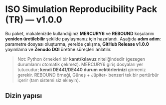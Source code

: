 # ISO Simulation Reproducibility Pack (TR) — v1.0.0

Bu paket, makalenizde kullandığınız **MERCURY6** ve **REBOUND** koşularını **yeniden üretilebilir** şekilde paylaşmanız
için hazırlandı. Aşağıda **adım adım**: parametre dosyası oluşturma, yerelde çalışma, **GitHub Release v1.0.0** yayımlama
ve **Zenodo DOI** üretme süreçleri anlatılır.

> Not: Python örnekleri bir **kanıt/kılavuz** niteliğindedir (gezegen durumlarını otomatik çekmez). MERCURY6 giriş
> dosyaları yer tutucudur; **kendi DE441/DE440 durum vektörlerinizi** girmeniz gerekir. REBOUND örneği, Güneş + Jüpiter-
> benzeri tek bir pertürbür içerir (tam sistemi siz ekleyin).

## Dizin yapısı
